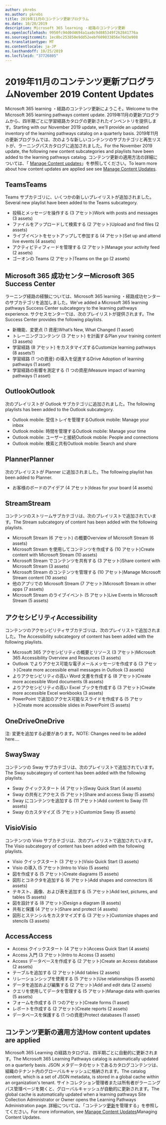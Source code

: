 ```yaml
---
author: pkrebs
ms.author: pkrebs
title: 2019年11月のコンテンツ更新プログラム
ms.date: 10/20/2019
description: Microsoft 365 learning ・経路のコンテンツ更新
ms.openlocfilehash: 9950fc94d0d4694a1aa0c9d885349f262841776a
ms.sourcegitcommit: 1ec8bc253850e9dd52eebf609033856e76d3e908
ms.translationtype: MT
ms.contentlocale: ja-JP
ms.lasthandoff: 10/25/2019
ms.locfileid: "37726805"
---
```

# <a name="november-2019-content-updates"></a><span data-ttu-id="0403e-103">2019年11月のコンテンツ更新プログラム</span><span class="sxs-lookup"><span data-stu-id="0403e-103">November 2019 Content Updates</span></span>
<span data-ttu-id="0403e-104">Microsoft 365 learning ・経路のコンテンツ更新にようこそ。</span><span class="sxs-lookup"><span data-stu-id="0403e-104">Welcome to the Microsoft 365 learning pathways content update.</span></span> <span data-ttu-id="0403e-105">2019年11月の更新プログラムから、四半期ごとに学習経路カタログの更新されたインベントリを提供します。</span><span class="sxs-lookup"><span data-stu-id="0403e-105">Starting with our November 2019 update, we'll provide an updated inventory of the learning pathways catalog on a quarterly basis.</span></span> <span data-ttu-id="0403e-106">2019年11月の更新プログラムでは、次のような新しいコンテンツのサブカテゴリと再生リストが、ラーニングパスカタログに追加されました。</span><span class="sxs-lookup"><span data-stu-id="0403e-106">For the November 2019 update, the following new content subcategories and playlists have been added to the learning pathways catalog.</span></span> <span data-ttu-id="0403e-107">コンテンツ更新の適用方法の詳細については、「 [Manage Content updates](custom_contentupdatesmanage.md)」を参照してください。</span><span class="sxs-lookup"><span data-stu-id="0403e-107">To learn more about how content updates are applied see see [Manage Content Updates](custom_contentupdatesmanage.md).</span></span>  

## <a name="teams"></a><span data-ttu-id="0403e-108">Teams</span><span class="sxs-lookup"><span data-stu-id="0403e-108">Teams</span></span>
<span data-ttu-id="0403e-109">Teams サブカテゴリに、いくつかの新しいプレイリストが追加されました。</span><span class="sxs-lookup"><span data-stu-id="0403e-109">Several new playlist have been added to the Teams subcategory.</span></span>
- <span data-ttu-id="0403e-110">投稿とメッセージを操作する (3 アセット)</span><span class="sxs-lookup"><span data-stu-id="0403e-110">Work with posts and messages (3 assets)</span></span>
- <span data-ttu-id="0403e-111">ファイルをアップロードして検索する (2 アセット)</span><span class="sxs-lookup"><span data-stu-id="0403e-111">Upload and find files (2 assets)</span></span>
- <span data-ttu-id="0403e-112">ライブイベントをセットアップして参加する (4 アセット)</span><span class="sxs-lookup"><span data-stu-id="0403e-112">Set up and attend live events (4 assets)</span></span>
- <span data-ttu-id="0403e-113">アクティビティフィードを管理する (2 アセット)</span><span class="sxs-lookup"><span data-stu-id="0403e-113">Manage your activity feed (2 assets)</span></span>
- <span data-ttu-id="0403e-114">ゴーオンの Teams (2 アセット)</span><span class="sxs-lookup"><span data-stu-id="0403e-114">Teams on the go (2 assets)</span></span>

## <a name="microsoft-365-success-center"></a><span data-ttu-id="0403e-115">Microsoft 365 成功センター</span><span class="sxs-lookup"><span data-stu-id="0403e-115">Microsoft 365 Success Center</span></span>
<span data-ttu-id="0403e-116">ラーニング経路の経験については、Microsoft 365 learning ・経路成功センターのサブカテゴリを追加しました。</span><span class="sxs-lookup"><span data-stu-id="0403e-116">We've added a Microsoft 365 learning pathways Success Center subcategory to the learning pathways experience.</span></span> <span data-ttu-id="0403e-117">サクセスセンターでは、次のプレイリストが提供されます。</span><span class="sxs-lookup"><span data-stu-id="0403e-117">The Success Center provides the following playlists.</span></span>
- <span data-ttu-id="0403e-118">新機能、変更点 (1 資産)</span><span class="sxs-lookup"><span data-stu-id="0403e-118">What’s New, What Changed (1 asset)</span></span>
- <span data-ttu-id="0403e-119">トレーニングコンテンツ (3 アセット) を計画する</span><span class="sxs-lookup"><span data-stu-id="0403e-119">Plan your training content (3 assets)</span></span>
- <span data-ttu-id="0403e-120">学習経路 (8 アセット) をカスタマイズする</span><span class="sxs-lookup"><span data-stu-id="0403e-120">Customize learning pathways (8 assets?)</span></span>
- <span data-ttu-id="0403e-121">学習経路 (1 つの資産) の導入を促進する</span><span class="sxs-lookup"><span data-stu-id="0403e-121">Drive Adoption of learning pathways (1 asset)</span></span>
- <span data-ttu-id="0403e-122">学習経路の影響を測定する (1 つの資産)</span><span class="sxs-lookup"><span data-stu-id="0403e-122">Measure impact of learning pathways (1 asset)</span></span>

## <a name="outlook"></a><span data-ttu-id="0403e-123">Outlook</span><span class="sxs-lookup"><span data-stu-id="0403e-123">Outlook</span></span>
<span data-ttu-id="0403e-124">次のプレイリストが Outlook サブカテゴリに追加されました。</span><span class="sxs-lookup"><span data-stu-id="0403e-124">The following playlists has been added to the Outlook subcategory.</span></span> 
- <span data-ttu-id="0403e-125">Outlook mobile: 受信トレイを管理する</span><span class="sxs-lookup"><span data-stu-id="0403e-125">Outlook mobile: Manage your inbox</span></span>
- <span data-ttu-id="0403e-126">Outlook mobile: 時間を管理する</span><span class="sxs-lookup"><span data-stu-id="0403e-126">Outlook mobile: Manage your time</span></span>
- <span data-ttu-id="0403e-127">Outlook mobile: ユーザーと接続</span><span class="sxs-lookup"><span data-stu-id="0403e-127">Outlook mobile: People and connections</span></span>
- <span data-ttu-id="0403e-128">Outlook mobile: 検索と共有</span><span class="sxs-lookup"><span data-stu-id="0403e-128">Outlook mobile: Search and share</span></span>

## <a name="planner"></a><span data-ttu-id="0403e-129">Planner</span><span class="sxs-lookup"><span data-stu-id="0403e-129">Planner</span></span>
<span data-ttu-id="0403e-130">次のプレイリストが Planner に追加されました。</span><span class="sxs-lookup"><span data-stu-id="0403e-130">The following playlist has been added to Planner.</span></span> 
- <span data-ttu-id="0403e-131">お客様のボードのアイデア (4 アセット)</span><span class="sxs-lookup"><span data-stu-id="0403e-131">Ideas for your board (4 assets)</span></span>

## <a name="stream"></a><span data-ttu-id="0403e-132">Stream</span><span class="sxs-lookup"><span data-stu-id="0403e-132">Stream</span></span>
<span data-ttu-id="0403e-133">コンテンツのストリームサブカテゴリは、次のプレイリストで追加されています。</span><span class="sxs-lookup"><span data-stu-id="0403e-133">The Stream subcategory of content has been added with the following playlists.</span></span> 
- <span data-ttu-id="0403e-134">Microsoft Stream (6 アセット) の概要</span><span class="sxs-lookup"><span data-stu-id="0403e-134">Overview of Microsoft Stream (6 assets)</span></span>
- <span data-ttu-id="0403e-135">Microsoft Stream を使用してコンテンツを作成する (10 アセット)</span><span class="sxs-lookup"><span data-stu-id="0403e-135">Create content with Microsoft Stream (10 assets)</span></span>
- <span data-ttu-id="0403e-136">Microsoft Stream でコンテンツを共有する (3 アセット)</span><span class="sxs-lookup"><span data-stu-id="0403e-136">Share content with Microsoft Stream (3 assets)</span></span>
- <span data-ttu-id="0403e-137">Microsoft Stream のコンテンツを管理する (10 アセット)</span><span class="sxs-lookup"><span data-stu-id="0403e-137">Manage Microsoft Stream content (10 assets)</span></span>
- <span data-ttu-id="0403e-138">他のアプリでの Microsoft Stream (7 アセット)</span><span class="sxs-lookup"><span data-stu-id="0403e-138">Microsoft Stream in other apps (7 assets)</span></span>
- <span data-ttu-id="0403e-139">Microsoft Stream のライブイベント (5 アセット)</span><span class="sxs-lookup"><span data-stu-id="0403e-139">Live Events in Microsoft Stream (5 assets)</span></span>

## <a name="accessibility"></a><span data-ttu-id="0403e-140">アクセシビリティ</span><span class="sxs-lookup"><span data-stu-id="0403e-140">Accessibility</span></span>
<span data-ttu-id="0403e-141">コンテンツのアクセシビリティサブカテゴリは、次のプレイリストで追加されました。</span><span class="sxs-lookup"><span data-stu-id="0403e-141">The Accessibility subcategory of content has been added with the following playlists.</span></span> 
- <span data-ttu-id="0403e-142">Microsoft 365 アクセシビリティの概要とリソース (3 アセット)</span><span class="sxs-lookup"><span data-stu-id="0403e-142">Microsoft 365 Accessibility Overview and Resources (3 assets)</span></span>
- <span data-ttu-id="0403e-143">Outlook でよりアクセス可能な電子メールメッセージを作成する (3 アセット)</span><span class="sxs-lookup"><span data-stu-id="0403e-143">Create more accessible email messages in Outlook (3 assets)</span></span>
- <span data-ttu-id="0403e-144">よりアクセシビリティの高い Word 文書を作成する (8 アセット)</span><span class="sxs-lookup"><span data-stu-id="0403e-144">Create more accessible Word documents (8 assets)</span></span>
- <span data-ttu-id="0403e-145">よりアクセシビリティの高い Excel ブックを作成する (3 アセット)</span><span class="sxs-lookup"><span data-stu-id="0403e-145">Create more accessible Excel workbooks (3 assets)</span></span>
- <span data-ttu-id="0403e-146">PowerPoint で追加のアクセス可能なスライドを作成する (5 アセット)</span><span class="sxs-lookup"><span data-stu-id="0403e-146">Create more accessible slides in PowerPoint (5 assets)</span></span>

## <a name="onedrive"></a><span data-ttu-id="0403e-147">OneDrive</span><span class="sxs-lookup"><span data-stu-id="0403e-147">OneDrive</span></span>
<span data-ttu-id="0403e-148">注: 変更を追加する必要があります。</span><span class="sxs-lookup"><span data-stu-id="0403e-148">NOTE: Changes need to be added here....</span></span>

## <a name="sway"></a><span data-ttu-id="0403e-149">Sway</span><span class="sxs-lookup"><span data-stu-id="0403e-149">Sway</span></span>
<span data-ttu-id="0403e-150">コンテンツの Sway サブカテゴリは、次のプレイリストで追加されています。</span><span class="sxs-lookup"><span data-stu-id="0403e-150">The Sway subcategory of content has been added with the following playlists.</span></span> 
- <span data-ttu-id="0403e-151">Sway クイックスタート (4 アセット)</span><span class="sxs-lookup"><span data-stu-id="0403e-151">Sway Quick Start (4 assets)</span></span>
- <span data-ttu-id="0403e-152">Sway の共有とアクセス (5 アセット)</span><span class="sxs-lookup"><span data-stu-id="0403e-152">Share and access Sway (5 assets)</span></span>
- <span data-ttu-id="0403e-153">Sway にコンテンツを追加する (11 アセット)</span><span class="sxs-lookup"><span data-stu-id="0403e-153">Add content to Sway (11 assets)</span></span>
- <span data-ttu-id="0403e-154">Sway のカスタマイズ (5 アセット)</span><span class="sxs-lookup"><span data-stu-id="0403e-154">Customize Sway (5 assets)</span></span>

## <a name="visio"></a><span data-ttu-id="0403e-155">Visio</span><span class="sxs-lookup"><span data-stu-id="0403e-155">Visio</span></span>
<span data-ttu-id="0403e-156">コンテンツの Visio サブカテゴリは、次のプレイリストで追加されています。</span><span class="sxs-lookup"><span data-stu-id="0403e-156">The Visio subcategory of content has been added with the following playlists.</span></span> 
- <span data-ttu-id="0403e-157">Visio クイックスタート (3 アセット)</span><span class="sxs-lookup"><span data-stu-id="0403e-157">Visio Quick Start (3 assets)</span></span>
- <span data-ttu-id="0403e-158">Visio の導入 (5 アセット)</span><span class="sxs-lookup"><span data-stu-id="0403e-158">Intro to Visio (5 assets)</span></span>
- <span data-ttu-id="0403e-159">図を作成する (5 アセット)</span><span class="sxs-lookup"><span data-stu-id="0403e-159">Create diagrams (5 assets)</span></span>
- <span data-ttu-id="0403e-160">図形とコネクタを追加する (6 アセット)</span><span class="sxs-lookup"><span data-stu-id="0403e-160">Add shapes and connectors (6 assets)</span></span>
- <span data-ttu-id="0403e-161">テキスト、画像、および表を追加する (5 アセット)</span><span class="sxs-lookup"><span data-stu-id="0403e-161">Add text, pictures, and tables (5 assets)</span></span>
- <span data-ttu-id="0403e-162">図を設計する (8 アセット)</span><span class="sxs-lookup"><span data-stu-id="0403e-162">Design a diagram (8 assets)</span></span>
- <span data-ttu-id="0403e-163">共有と保護 (4 アセット)</span><span class="sxs-lookup"><span data-stu-id="0403e-163">Share and protect (4 assets)</span></span>
- <span data-ttu-id="0403e-164">図形とステンシルをカスタマイズする (3 アセット)</span><span class="sxs-lookup"><span data-stu-id="0403e-164">Customize shapes and stencils (3 assets)</span></span>

## <a name="access"></a><span data-ttu-id="0403e-165">Access</span><span class="sxs-lookup"><span data-stu-id="0403e-165">Access</span></span>
- <span data-ttu-id="0403e-166">Access クイックスタート (4 アセット)</span><span class="sxs-lookup"><span data-stu-id="0403e-166">Access Quick Start (4 assets)</span></span>
- <span data-ttu-id="0403e-167">Access 入門 (3 アセット)</span><span class="sxs-lookup"><span data-stu-id="0403e-167">Intro to Access (3 assets)</span></span>
- <span data-ttu-id="0403e-168">Access データベースを作成する (2 アセット)</span><span class="sxs-lookup"><span data-stu-id="0403e-168">Create an Access database (2 assets)</span></span>
- <span data-ttu-id="0403e-169">テーブルを追加する (2 アセット)</span><span class="sxs-lookup"><span data-stu-id="0403e-169">Add tables (2 assets)</span></span>
- <span data-ttu-id="0403e-170">リレーションシップを使用する (5 アセット)</span><span class="sxs-lookup"><span data-stu-id="0403e-170">Use relationships (5 assets)</span></span>
- <span data-ttu-id="0403e-171">データを追加および編集する (2 アセット)</span><span class="sxs-lookup"><span data-stu-id="0403e-171">Add and edit data (2 assets)</span></span>
- <span data-ttu-id="0403e-172">クエリを使用してデータを管理する (5 アセット)</span><span class="sxs-lookup"><span data-stu-id="0403e-172">Manage data with queries (5 assets)</span></span>
- <span data-ttu-id="0403e-173">フォームを作成する (1 つのアセット)</span><span class="sxs-lookup"><span data-stu-id="0403e-173">Create forms (1 asset)</span></span>
- <span data-ttu-id="0403e-174">レポートを作成する (2 アセット)</span><span class="sxs-lookup"><span data-stu-id="0403e-174">Create reports (2 assets)</span></span>
- <span data-ttu-id="0403e-175">データベースを保護する (1 つの資産)</span><span class="sxs-lookup"><span data-stu-id="0403e-175">Protect databases (1 asset)</span></span>

## <a name="how-content-updates-are-applied"></a><span data-ttu-id="0403e-176">コンテンツ更新の適用方法</span><span class="sxs-lookup"><span data-stu-id="0403e-176">How content updates are applied</span></span>
<span data-ttu-id="0403e-177">Microsoft 365 Learning の経路カタログは、四半期ごとに自動的に更新されます。</span><span class="sxs-lookup"><span data-stu-id="0403e-177">The Microsoft 365 Learning Pathways catalog is automatically updated on a quarterly basis.</span></span> <span data-ttu-id="0403e-178">JSON メタデータのセットであるカタログコンテンツは、組織のテナント内のグローバルキャッシュに格納されます。</span><span class="sxs-lookup"><span data-stu-id="0403e-178">The catalog content, which is a set of JSON metadata, is stored in a global cache within an organization's tenant.</span></span> <span data-ttu-id="0403e-179">サイトコレクション管理者または所有者がラーニングパス管理ページを開くと、グローバルキャッシュが自動的に更新されます。</span><span class="sxs-lookup"><span data-stu-id="0403e-179">The global cache is automatically updated when a learning pathways Site Collection Administrator or Owner opens the Learning Pathways Administration page.</span></span> <span data-ttu-id="0403e-180">詳細については、「コンテンツ[更新](custom_contentupdatesmanage.md)を管理する」を参照してください。</span><span class="sxs-lookup"><span data-stu-id="0403e-180">For more information, see [Manage Content Updates](custom_contentupdatesmanage.md)Managing Content Updates.</span></span> 